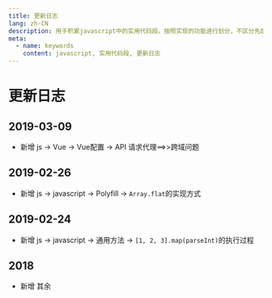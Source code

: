 ```yaml
---
title: 更新日志
lang: zh-CN
description: 用于积累javascript中的实用代码段。按照实现的功能进行划分，不区分先后。
meta:
  - name: keywords
    content: javascript, 实用代码段, 更新日志
---
```


# 更新日志 #

## 2019-03-09 ##

- 新增  js -> Vue -> Vue配置 -> API 请求代理==>>跨域问题

## 2019-02-26 ##

- 新增 js -> javascript -> Polyfill -> `Array.flat`的实现方式

## 2019-02-24 ##

- 新增 js -> javascript -> 通用方法 -> `[1, 2, 3].map(parseInt)`的执行过程

## 2018 ##

- 新增 其余
